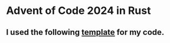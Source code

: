 # Advent of Code 2024 in Rust
 ## I used the following [template](https://github.com/new?template_name=advent-of-code-rust-template&template_owner=bravit) for my code. 
